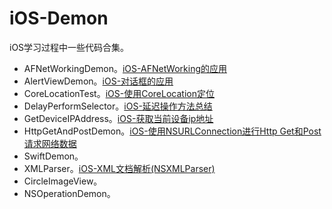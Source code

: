 # iOS-Demon
iOS学习过程中一些代码合集。

* AFNetWorkingDemon。[iOS-AFNetWorking的应用](http://lysongzi.com/2016/01/29/iOS-AFNetWorking的应用/)   
* AlertViewDemon。[iOS-对话框的应用](http://lysongzi.com/2016/01/29/iOS-对话框的应用/)
* CoreLocationTest。[iOS-使用CoreLocation定位](http://lysongzi.com/2016/01/24/iOS-使用CoreLocation定位/)
* DelayPerformSelector。[iOS-延迟操作方法总结](http://lysongzi.com/2016/01/30/iOS-延迟操作方法总结/)
* GetDeviceIPAddress。[iOS-获取当前设备ip地址](http://lysongzi.com/2016/01/28/iOS-获取当前设备ip地址/)
* HttpGetAndPostDemon。[iOS-使用NSURLConnection进行Http Get和Post请求网络数据](http://lysongzi.com/2016/01/28/iOS-使用NSURLConnection进行Http-Get和Post请求网络数据/)
* SwiftDemon。
* XMLParser。[iOS-XML文档解析(NSXMLParser)](http://lysongzi.com/2016/01/23/iOS-XML文档解析(NSXMLParser)/)
* CircleImageView。
* NSOperationDemon。
